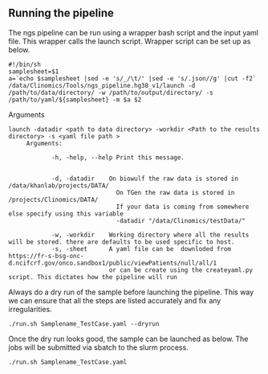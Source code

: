 ## Running the pipeline

The ngs pipeline can be run using a wrapper bash script and the input yaml file. This wrapper calls the launch script. Wrapper script can be set up as below.


```
#!/bin/sh
samplesheet=$1
a=`echo $samplesheet |sed -e 's/_/\t/' |sed -e 's/.json//g' |cut -f2`
/data/Clinomics/Tools/ngs_pipeline.hg38_v1/launch -d /path/to/data/directory/ -w /path/to/output/directory/ -s /path/to/yaml/${samplesheet} -m $a $2
```



Arguments
```
launch -datadir <path to data directory> -workdir <Path to the results directory> -s <yaml file path >
     Arguments: 

            -h, -help, --help Print this message.


            -d, -datadir    On biowulf the raw data is stored in /data/khanlab/projects/DATA/
                              On TGen the raw data is stored in /projects/Clinomics/DATA/
                              If your data is coming from somewhere else specify using this variable
                              -datadir "/data/Clinomics/testData/"

            -w, -workdir    Working directory where all the results will be stored. there are defaults to be used specific to host.
            -s, -sheet      A yaml file can be  downloded from  https://fr-s-bsg-onc-d.ncifcrf.gov/onco.sandbox1/public/viewPatients/null/all/1 
                            or can be create using the createyaml.py script. This dictates how the pipeline will run

```

Always do a dry run of the sample before launching the pipeline. This way we can ensure that all the steps are listed accurately and fix any irregularities.

```
./run.sh Samplename_TestCase.yaml --dryrun

```
Once the dry run looks good, the sample can be launched as below. The jobs will be submitted via sbatch to the slurm process.

```
./run.sh Samplename_TestCase.yaml 

```
